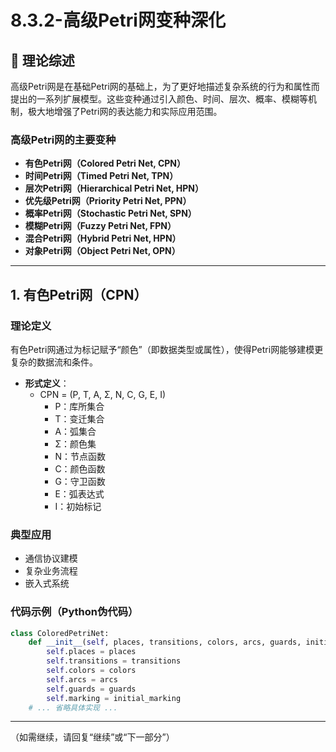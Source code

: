 # 8.3.2-高级Petri网变种深化

## 📖 理论综述

高级Petri网是在基础Petri网的基础上，为了更好地描述复杂系统的行为和属性而提出的一系列扩展模型。这些变种通过引入颜色、时间、层次、概率、模糊等机制，极大地增强了Petri网的表达能力和实际应用范围。

### 高级Petri网的主要变种

- **有色Petri网（Colored Petri Net, CPN）**
- **时间Petri网（Timed Petri Net, TPN）**
- **层次Petri网（Hierarchical Petri Net, HPN）**
- **优先级Petri网（Priority Petri Net, PPN）**
- **概率Petri网（Stochastic Petri Net, SPN）**
- **模糊Petri网（Fuzzy Petri Net, FPN）**
- **混合Petri网（Hybrid Petri Net, HPN）**
- **对象Petri网（Object Petri Net, OPN）**

---

## 1. 有色Petri网（CPN）

### 理论定义

有色Petri网通过为标记赋予“颜色”（即数据类型或属性），使得Petri网能够建模更复杂的数据流和条件。

- **形式定义**：
  - CPN = (P, T, A, Σ, N, C, G, E, I)
    - P：库所集合
    - T：变迁集合
    - A：弧集合
    - Σ：颜色集
    - N：节点函数
    - C：颜色函数
    - G：守卫函数
    - E：弧表达式
    - I：初始标记

### 典型应用

- 通信协议建模
- 复杂业务流程
- 嵌入式系统

### 代码示例（Python伪代码）

```python
class ColoredPetriNet:
    def __init__(self, places, transitions, colors, arcs, guards, initial_marking):
        self.places = places
        self.transitions = transitions
        self.colors = colors
        self.arcs = arcs
        self.guards = guards
        self.marking = initial_marking
    # ... 省略具体实现 ...
```

---

（如需继续，请回复“继续”或“下一部分”）
